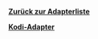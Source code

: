 [**Zurück zur Adapterliste**](/adapterref/adapterliste.md)

[**Kodi-Adapter**](/adapterref/docs/iobroker.kodi/de/README.md)